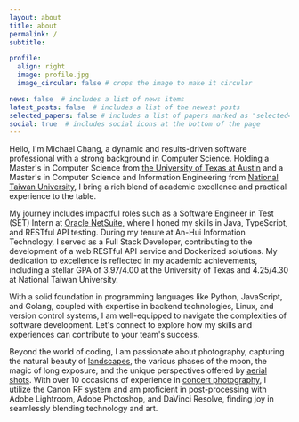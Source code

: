 ```yaml
---
layout: about
title: about
permalink: /
subtitle:

profile:
  align: right
  image: profile.jpg
  image_circular: false # crops the image to make it circular

news: false  # includes a list of news items
latest_posts: false  # includes a list of the newest posts
selected_papers: false # includes a list of papers marked as "selected={true}"
social: true  # includes social icons at the bottom of the page
---
```


Hello, I'm Michael Chang, a dynamic and results-driven software professional with a strong background in Computer Science. Holding a Master's in Computer Science from [the University of Texas at Austin](https://www.utexas.edu/) and a Master's in Computer Science and Information Engineering from [National Taiwan University](https://www.ntu.edu.tw/english/), I bring a rich blend of academic excellence and practical experience to the table.

My journey includes impactful roles such as a Software Engineer in Test (SET) Intern at [Oracle NetSuite](https://www.netsuite.com/portal/home.shtml), where I honed my skills in Java, TypeScript, and RESTful API testing. During my tenure at An-Hui Information Technology, I served as a Full Stack Developer, contributing to the development of a web RESTful API service and Dockerized solutions. My dedication to excellence is reflected in my academic achievements, including a stellar GPA of 3.97/4.00 at the University of Texas and 4.25/4.30 at National Taiwan University.

With a solid foundation in programming languages like Python, JavaScript, and Golang, coupled with expertise in backend technologies, Linux, and version control systems, I am well-equipped to navigate the complexities of software development. Let's connect to explore how my skills and experiences can contribute to your team's success.

Beyond the world of coding, I am passionate about photography, capturing the natural beauty of [landscapes](https://www.behance.net/gallery/93550799/Yellowstone), the various phases of the moon, the magic of long exposure, and the unique perspectives offered by [aerial shots](https://www.behance.net/gallery/172027119/Winter-in-Eastern-Sierra-Hwy395). With over 10 occasions of experience in [concert photography](https://go.windsketch.cc/ntuso#20210202), I utilize the Canon RF system and am proficient in post-processing with Adobe Lightroom, Adobe Photoshop, and DaVinci Resolve, finding joy in seamlessly blending technology and art.
